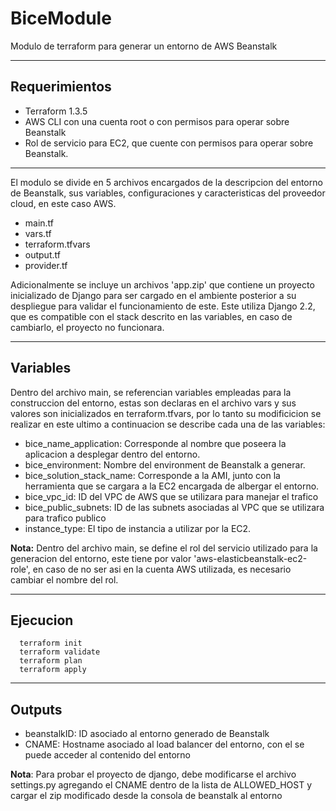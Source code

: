 # BiceModule
Modulo de terraform para generar un entorno de AWS Beanstalk

---------------

## Requerimientos

- Terraform 1.3.5
- AWS CLI con una cuenta root o con permisos para operar sobre Beanstalk
- Rol de servicio para EC2, que cuente con permisos para operar sobre Beanstalk.

---------------

El modulo se divide en 5 archivos encargados de la descripcion del entorno de Beanstalk, sus variables, configuraciones y caracteristicas del proveedor cloud, en este caso AWS.

- main.tf
- vars.tf
- terraform.tfvars
- output.tf
- provider.tf

Adicionalmente se incluye un archivos 'app.zip' que contiene un proyecto inicializado de Django para ser cargado en el ambiente posterior a su despliegue para validar el funcionamiento de este. Este utiliza Django 2.2, que es compatible con el stack descrito en las variables, en caso de cambiarlo, el proyecto no funcionara.

----------

## Variables

Dentro del archivo main, se referencian variables empleadas para la construccion del entorno, estas son declaras en el archivo vars y sus valores son inicializados en terraform.tfvars, por lo tanto su modificicion se realizar en este ultimo a continuacion se describe cada una de las variables:

- bice_name_application: Corresponde al nombre que poseera la aplicacion a desplegar dentro del entorno.
- bice_environment: Nombre del environment de Beanstalk a generar.
- bice_solution_stack_name: Corresponde a la AMI, junto con la herramienta que se cargara a la EC2 encargada de albergar el entorno.
- bice_vpc_id: ID del VPC de AWS que se utilizara para manejar el trafico
- bice_public_subnets: ID de las subnets asociadas al VPC que se utilizara para trafico publico
- instance_type: El tipo de instancia a utilizar por la EC2.

**Nota:** Dentro del archivo main, se define el rol del servicio utilizado para la generacion del entorno, este tiene por valor 'aws-elasticbeanstalk-ec2-role', en caso de no ser asi en la cuenta AWS utilizada, es necesario cambiar el nombre del rol.

--------

## Ejecucion

```
  terraform init
  terraform validate
  terraform plan
  terraform apply
```

--------

## Outputs

- beanstalkID: ID asociado al entorno generado de Beanstalk
- CNAME: Hostname asociado al load balancer del entorno, con el se puede acceder al contenido del entorno

**Nota**: Para probar el proyecto de django, debe modificarse el archivo settings.py agregando el CNAME dentro de la lista de ALLOWED_HOST y cargar el zip modificado desde la consola de beanstalk al entorno



